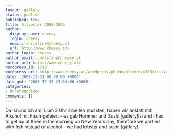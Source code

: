 ```yaml
---
layout: gallery
status: publish
published: true
title: Silvester 2008-2009
author:
  display_name: cheesy
  login: cheesy
  email: christine@cheesy.at
  url: http://www.cheesy.at/
author_login: cheesy
author_email: christine@cheesy.at
author_url: http://www.cheesy.at/
wordpress_id: 1710
wordpress_url: http://www.cheesy.at/wordpress/photos/feiern/x2008/silvester-2008-2009/
date: '2008-12-31 00:00:00 +0000'
date_gmt: '2008-12-30 23:00:00 +0000'
categories:
- Uncategorized
comments: []
---
```

<!--:de-->Da Isi und ich am 1. um 3 Uhr arbeiten mussten, haben wir anstatt mit Alkohol mit Fisch gefeiert - es gab Hummer und Sushi.[gallery]<!--:--><!--:en-->Isi and I had to get up at three in the morning on New Year's day, therefore we partied with fish instead of alcohol - we had lobster and sushi![gallery]<!--:-->
